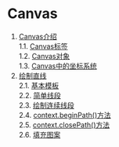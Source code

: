 # Canvas
1. [Canvas介绍](./Canvas介绍.md#canvas介绍)    
 1.1. [Canvas标签](./Canvas介绍.md#canvas标签)    
 1.2. [Canvas对象](./Canvas介绍.md#canvas对象)    
 1.3. [Canvas中的坐标系统](./Canvas介绍.md#canvas中的坐标系统)    
2. [绘制直线](./绘制直线.md#绘制直线)    
 2.1. [基本模板](./绘制直线.md#基本模板)    
 2.2. [简单线段](./绘制直线.md#简单线段)    
 2.3. [绘制连续线段](./绘制直线.md#绘制连续线段)    
 2.4. [context.beginPath()方法](./绘制直线.md#contextbeginpath方法)    
 2.5. [context.closePath()方法](./绘制直线.md#contextclosepath方法)    
 2.6. [填充图案](./绘制直线.md#填充图案)    

